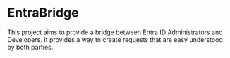 # EntraBridge

This project aims to provide a bridge between Entra ID Administrators and Developers. It provides a way to create requests that are easy understood by both parties.
